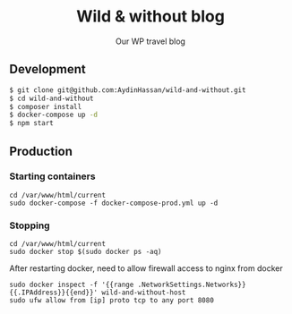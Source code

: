 <h1 align="center">Wild & without blog</h1>

<p align="center">Our WP travel blog</p>

## Development

```sh
$ git clone git@github.com:AydinHassan/wild-and-without.git
$ cd wild-and-without
$ composer install
$ docker-compose up -d
$ npm start
```

## Production

### Starting containers

```shell
cd /var/www/html/current
sudo docker-compose -f docker-compose-prod.yml up -d
```

### Stopping

```shell
cd /var/www/html/current
sudo docker stop $(sudo docker ps -aq)
```

After restarting docker, need to allow firewall access to nginx from docker

```shell
sudo docker inspect -f '{{range .NetworkSettings.Networks}}{{.IPAddress}}{{end}}' wild-and-without-host
sudo ufw allow from [ip] proto tcp to any port 8080
``` 
